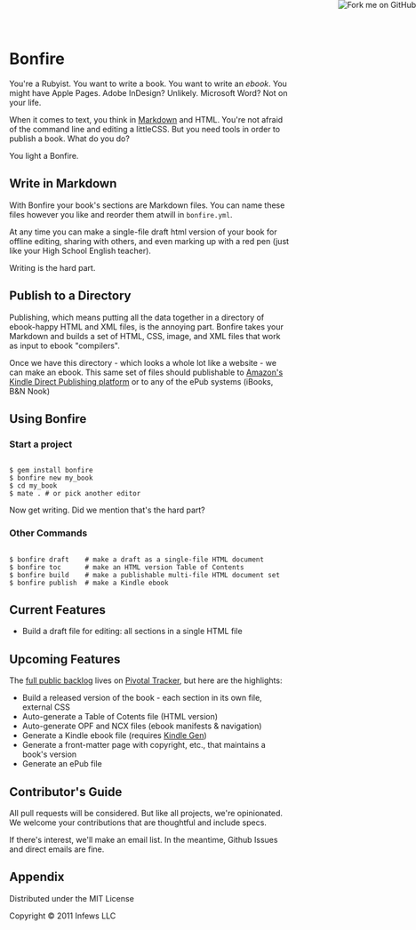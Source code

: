 <a href="http://github.com/you"><img style="position: absolute; top: 0; right: 0; border: 0;" src="https://assets2.github.com/img/71eeaab9d563c2b3c590319b398dd35683265e85?repo=&url=http%3A%2F%2Fs3.amazonaws.com%2Fgithub%2Fribbons%2Fforkme_right_gray_6d6d6d.png&path=" alt="Fork me on GitHub"></a>
# Bonfire

You're a Rubyist. You want to write a book. You want to write an _ebook_. You might have Apple Pages. Adobe
InDesign? Unlikely. Microsoft Word? Not on your life.

When it comes to text, you think in [Markdown](http://daringfireball.net/projects/markdown/) and HTML. You're not afraid of the command line and editing a littleCSS. But you need tools in order to publish a book. What do you do?

You light a Bonfire.

## Write in Markdown

With Bonfire your book's sections are Markdown files. You can name these files however you like and reorder them atwill in `bonfire.yml`.

At any time you can make a single-file draft html version of your book for offline editing, sharing with others, and even marking up with a red pen (just like your High School English teacher).

Writing is the hard part. 

## Publish to a Directory

Publishing, which means putting all the data together in a directory of ebook-happy HTML and XML files, is the annoying part. Bonfire takes your Markdown and builds a set of HTML, CSS, image, and XML files that work as input to ebook "compilers".

Once we have this directory - which looks a whole lot like a website - we can make an ebook. This same set of files should publishable to [Amazon's Kindle Direct Publishing platform](http://kdp.amazon.com) or to any of the ePub systems (iBooks, B&N Nook)

## Using Bonfire

### Start a project
<pre><code>
$ gem install bonfire  
$ bonfire new my_book  
$ cd my_book  
$ mate . # or pick another editor
</code></pre>
Now get writing. Did we mention that's the hard part?

### Other Commands
<pre><code>
$ bonfire draft    # make a draft as a single-file HTML document
$ bonfire toc      # make an HTML version Table of Contents 
$ bonfire build    # make a publishable multi-file HTML document set 
$ bonfire publish  # make a Kindle ebook 
</code></pre>

## Current Features

* Build a draft file for editing: all sections in a single HTML file

## Upcoming Features

The [full public backlog](https://www.pivotaltracker.com/projects/244657) lives on [Pivotal Tracker](http://www.pivotaltracker.com), but here are the highlights:

* Build a released version of the book - each section in its own file, external CSS
* Auto-generate a Table of Cotents file (HTML version)
* Auto-generate OPF and NCX files (ebook manifests & navigation)
* Generate a Kindle ebook file (requires [Kindle Gen](http://www.amazon.com/gp/feature.html?ie=UTF8&docId=1000234621))
* Generate a front-matter page with copyright, etc., that maintains a book's version
* Generate an ePub file

## Contributor's Guide

All pull requests will be considered. But like all projects, we're opinionated. We welcome your contributions that are thoughtful and include specs.

If there's interest, we'll make an email list. In the meantime, Github Issues and direct emails are fine.

## Appendix

Distributed under the MIT License

Copyright &copy; 2011 Infews LLC

